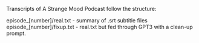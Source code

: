 Transcripts of A Strange Mood Podcast follow the structure:

episode_[number]/real.txt - summary of .srt subtitle files
episode_[number]/fixup.txt - real.txt but fed through GPT3 with a clean-up prompt.
